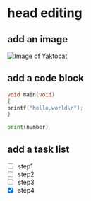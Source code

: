 # head editing
## add an image
![Image of Yaktocat](https://octodex.github.com/images/yaktocat.png)


## add a code block
``` c
void main(void)
{
printf("hello,world\n");
}
```

``` python
print(number)
```

## add a task list
- [ ] step1
- [ ] step2
- [ ] step3
- [x] step4 
